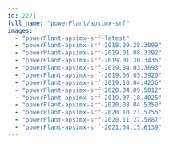 ```yaml
---
id: 2271
full_name: "powerPlant/apsimx-srf"
images: 
  - "powerPlant-apsimx-srf-latest"
  - "powerPlant-apsimx-srf-2018.09.28.3099"
  - "powerPlant-apsimx-srf-2019.01.08.3392"
  - "powerPlant-apsimx-srf-2019.01.30.3436"
  - "powerPlant-apsimx-srf-2019.04.03.3693"
  - "powerPlant-apsimx-srf-2019.06.05.3920"
  - "powerPlant-apsimx-srf-2019.10.04.4236"
  - "powerPlant-apsimx-srf-2020.04.09.5012"
  - "powerPlant-apsimx-srf-2019.07.18.4025"
  - "powerPlant-apsimx-srf-2020.08.04.5350"
  - "powerPlant-apsimx-srf-2020.10.21.5755"
  - "powerPlant-apsimx-srf-2020.11.27.5887"
  - "powerPlant-apsimx-srf-2021.04.15.6139"
---
```

